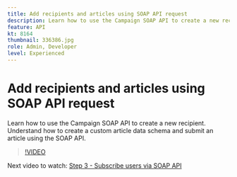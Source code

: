 ```yaml
---
title: Add recipients and articles using SOAP API request 
description: Learn how to use the Campaign SOAP API to create a new recipient. Understand how to create a custom article data schema and submit an article using the SOAP API. 
feature: API
kt: 8164
thumbnail: 336386.jpg
role: Admin, Developer
level: Experienced
---
```


# Add recipients and articles using SOAP API request

Learn how to use the Campaign SOAP API to create a new recipient. Understand how to create a custom article data schema and submit an article using the SOAP API.

>[!VIDEO](https://video.tv.adobe.com/v/336386?quality=12)

Next video to watch: [Step 3 - Subscribe users via SOAP API](/help/tutorial-using-soap-apis/subscribe-users-via-soap-api.md)